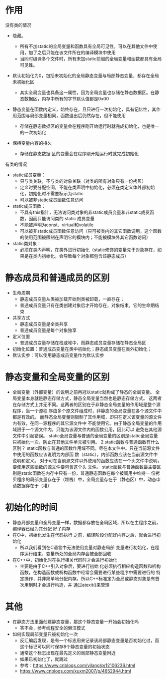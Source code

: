 # 作用

没有类的情况

- 隐藏。
  - 所有不加static的全局变量和函数具有全局可见性，可以在其他文件中使用，加了之后只能在该文件所在的编译模块中使用
  - 当同时编译多个文件时，所有未加static前缀的全局变量和函数都具有全局可见性。

- 默认初始化为0，包括未初始化的全局静态变量与局部静态变量，都存在全局未初始化区
  - 其实全局变量也具备这一属性，因为全局变量也存储在静态数据区。在静态数据区，内存中所有的字节默认值都是0x00
- 静态变量在函数内定义，始终存在，且只进行一次初始化，具有记忆性，其作用范围与局部变量相同，函数退出后仍然存在，但不能使用
  - 存储在静态数据区的变量会在程序刚开始运行时就完成初始化，也是唯一的一次初始化
- 保持变量内容的持久
  - 存储在静态数据 区的变量会在程序刚开始运行时就完成初始化




有类的情况

- static成员变量：
  - 只与类关联，不与类的对象关联（对类的所有对象只有一份拷贝）
  - 定义时要分配空间，不能在类声明中初始化，必须在类定义体外部初始化，初始化时不需要标示为static
  - 可以被非static成员函数任意访问
- static成员函数：
  - 不具有this指针，无法访问类对象的非static成员变量和非static成员函数，因而只能访问类的 static 成员变量
  - 不能被声明为const、virtual和volatile
  - 可以被非static成员函数任意访问（只可被类内的其它函数调用，这个函数的使用范围被限制在声明它的模块内；不能被模块外其它函数访问）
- static类对象：
  - 必须在类内声明，在类外进行初始化（static修饰的变量先于对象存在，如果是在类内初始化，会导致每个对象都包含该静态成员）





# 静态成员和普通成员的区别

- 生命周期
  - 静态成员变量从类被加载开始到类被卸载，一直存在；
  - 普通成员变量只有在类创建对象后才开始存在，对象结束，它的生命期结束
- 共享方式
  - 静态成员变量是全类共享
  - 普通成员变量是每个对象独享
- 定义位置
  - 普通成员变量存储在栈或堆中，而静态成员变量存储在静态全局区
- 初始化位置：普通成员变量在类中初始化；静态成员变量在类外初始化；
- 默认实参：可以使用静态成员变量作为默认实参





# 静态变量和全局变量的区别

- 全局变量（外部变量）的说明之前再冠以static就构成了静态的全局变量。 全局变量本身就是静态存储方式，静态全局变量当然也是静态存储方式。 这两者在存储方式上并无不同。这两者的区别在于非静态全局变量的作用域是整个源程序，当一个源程 序由多个原文件组成时，非静态的全局变量在各个源文件中都是有效的。 而静态全局变量则限制了其作用域，即只在定义该变量的源文件内有效，在同一源程序的其它源文件中 不能使用它。由于静态全局变量的作用域限于一个源文件内，只能为该源文件内的函数公用，因此可以 避免在其他源文件中引起错误。 static全局变量与普通的全局变量的区别是static全局变量只初始化一次，防止在其他文件单元被引用。 2.static函数与普通函数有什么区别？ static函数与普通的函数作用域不同。尽在本文件中。只在当前源文件中使用的函数应该说明为内部函 数（static），内部函数应该在当前源文件中说明和定义。 对于可在当前源文件以外使用的函数应该在一个头文件中说明，要使用这些函数的源文件要包含这个头 文件。 static函数与普通函数最主要区别是static函数在内存中只有一份，普通静态函数在每个被调用中维持一 份拷贝程序的局部变量存在于（堆栈）中，全局变量存在于（静态区）中，动态申请数据存在于（堆）





# 初始化的时间

- 静态局部变量和全局变量一样，数据都存放在全局区域，所以在主程序之前，编译器已经为其分配 好了内存
- 在C中，初始化发生在代码执行 之前，编译阶段分配好内存之后，就会进行初始化
  - 所以我们看到在C语言中无法使用变量对静态局部 变量进行初始化，在程序运行结束，变量所处的全局内存会被全部回收
- 在C++中，初始化时在执行相关代码时才会进行初始化
  - 主要是由于C++引入对象后，要进行初始 化必须执行相应构造函数和析构函数，在构造函数或析构函数中经常会需要进行某些程序中需要进行的 特定操作，并非简单地分配内存。所以C++标准定为全局或静态对象是有首次用到时才会进行构造，并 通过atexit()来管理





# 其他

- 在静态方法里面创建静态变量，那这个静态变量一开始会初始化吗
  - 答不会，参考线程安全的懒汉模式
- 如何实现局部变量只被初始化一次
  - 反汇编后发现，是有一个标志用来记录该局部静态变量是否初始化过，而这个标记可以同时保存8个静态变量的初始状态
  - 通常这个标志出现在最先定义的局部静态变量附近
  - 如果已初始化了，就跳过
  - 参考：https://www.cnblogs.com/yilang/p/12106236.html
  - https://www.cnblogs.com/xuxm2007/p/4652944.html